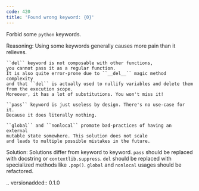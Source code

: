 ```yaml
---
code: 420
title: 'Found wrong keyword: {0}'
---
```



Forbid some ``python`` keywords.

Reasoning:
    Using some keywords generally causes more pain than it relieves.

    ``del`` keyword is not composable with other functions,
    you cannot pass it as a regular function.
    It is also quite error-prone due to ``__del__`` magic method complexity
    and that ``del`` is actually used to nullify variables and delete them
    from the execution scope.
    Moreover, it has a lot of substitutions. You won't miss it!

    ``pass`` keyword is just useless by design. There's no use-case for it.
    Because it does literally nothing.

    ``global`` and ``nonlocal`` promote bad-practices of having an external
    mutable state somewhere. This solution does not scale
    and leads to multiple possible mistakes in the future.

Solution:
    Solutions differ from keyword to keyword.
    ``pass`` should be replaced with docstring or ``contextlib.suppress``.
    ``del`` should be replaced with specialized methods like ``.pop()``.
    ``global`` and ``nonlocal`` usages should be refactored.

.. versionadded:: 0.1.0